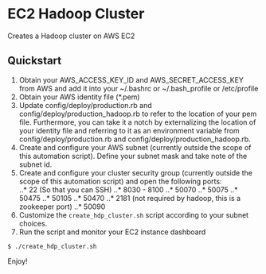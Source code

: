 # EC2 Hadoop Cluster

Creates a Hadoop cluster on AWS EC2

## Quickstart
1. Obtain your AWS_ACCESS_KEY_ID and AWS_SECRET_ACCESS_KEY from AWS and add it into your ~/.bashrc or ~/.bash_profile or /etc/profile  
2. Obtain your AWS identity file (*.pem)  
3. Update config/deploy/production.rb and config/deploy/production_hadoop.rb to refer to the location of your pem file. Furthermore, you can take it
 a notch by externalizing the location of your identity file and referring to it as an environment variable from config/deploy/production.rb and config/deploy/production_hadoop.rb.  
4. Create and configure your AWS subnet (currently outside the scope of this automation script). Define your subnet mask and take note of the subnet id.
5. Create and configure your cluster security group (currently outside the scope of this automation script) and open the following ports:  
..* 22 (So that you can SSH)
..* 8030 - 8100
..* 50070
..* 50075
..* 50475
..* 50105
..* 50470
..* 2181 (not required by hadoop, this is a zookeeper port)
..* 50090  
6. Customize the ```create_hdp_cluster.sh``` script according to your subnet choices.  
7. Run the script and monitor your EC2 instance dashboard
```
$ ./create_hdp_cluster.sh
```

Enjoy!